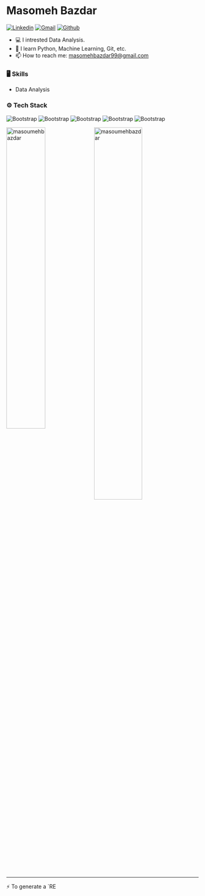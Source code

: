 # Masomeh Bazdar

[![Linkedin](https://img.shields.io/badge/-LinkedIn-blue?style=flat&logo=Linkedin&logoColor=white)](https://www.linkedin.com/in/masoumeh-bazdar-213b71262/?lipi=urn%3Ali%3Apage%3Ad_flagship3_feed%3ByrK3wqd0S2yMbpKQ%2B%2B0ESA%3D%3D)
[![Gmail](https://img.shields.io/badge/-Gmail-c14438?style=flat&logo=Gmail&logoColor=white)](mailto:masoumehbazdar99)
[![Github](https://img.shields.io/github/followers/MasomehBazdar?label=Follow&style=social)](https://github.com/MasomehBazdar/MasomehBazdar/tree/main)

- 💻 I intrested Data Analysis.
- 🌱 I learn Python, Machine Learning, Git, etc.
- 📫 How to reach me: masomehbazdar99@gmail.com


### 🖥 Skills

- Data Analysis

### ⚙️ Tech Stack

![Bootstrap](https://img.shields.io/badge/-Python-05122A?style=flat-square&logo=Python&color=353535) ![Bootstrap](https://img.shields.io/badge/-MySQL-05122A?style=flat-square&logo=MySQL&color=353535)  ![Bootstrap](https://img.shields.io/badge/-Pandas-05122A?style=flat-square&logo=Pandas&color=353535) ![Bootstrap](https://img.shields.io/badge/-Numpy-05122A?style=flat-square&logo=Numpy&color=353535) ![Bootstrap](https://img.shields.io/badge/-Visual%20Studio%20Code-05122A?style=flat-square&logo=Visual-Studio-Code&color=353535)

<div>
  <img width="45%" align="left" src="https://github-readme-stats.vercel.app/api/top-langs?username=masoumehbazdar&show_icons=true&locale=en&layout=compact" alt="masoumehbazdar" />
  <img width="50%"  src="https://github-readme-streak-stats.herokuapp.com/?user=masoumehbazdar" alt="masoumehbazdar" />
</div>


---
:zap: To generate a `RE
